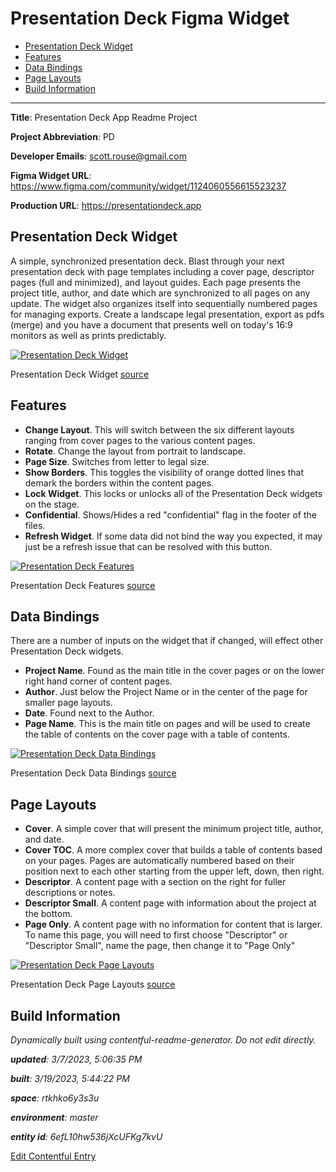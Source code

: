 # Presentation Deck Figma Widget
<!-- 
  Do not edit directly, built using contentful-readme-generator.
  Content details in Build Information below.
-->

- [Presentation Deck Widget](#presentation-deck-widget)
- [Features](#features)
- [Data Bindings](#data-bindings)
- [Page Layouts](#page-layouts)
- [Build Information](#build-information)

---


__Title__: Presentation Deck App Readme Project

__Project Abbreviation__: PD

__Developer Emails__: scott.rouse@gmail.com

__Figma Widget URL__: https://www.figma.com/community/widget/1124060556615523237

__Production URL__: https://presentationdeck.app

## Presentation Deck Widget
A simple, synchronized presentation deck. Blast through your next presentation deck with page templates including a cover page, descriptor pages (full and minimized), and layout guides. Each page presents the project title, author, and date which are synchronized to all pages on any update. The widget also organizes itself into sequentially numbered pages for managing exports. Create a landscape legal presentation, export as pdfs (merge) and you have a document that presents well on today's 16:9 monitors as well as prints predictably.

[![Presentation Deck Widget](https://images.ctfassets.net/rtkhko6y3s3u/7K2V51MSQJoeuC7Rj9BMvs/bb690d28dddd1b5d52e72607e32fb416/Presentation_Deck_Widget.png)](https://images.ctfassets.net/rtkhko6y3s3u/7K2V51MSQJoeuC7Rj9BMvs/bb690d28dddd1b5d52e72607e32fb416/Presentation_Deck_Widget.png "View Full Size")
    
Presentation Deck Widget [source](https://www.figma.com/file/wbSFyAhNRoxiBgRNaMPb4z/?node-id=5:65)


## Features
- __Change Layout__. This will switch between the six different layouts ranging from cover pages to the various content pages.
- __Rotate__. Change the layout from portrait to landscape.
- __Page Size__. Switches from letter to legal size.
- __Show Borders__. This toggles the visibility of orange dotted lines that demark the borders within the content pages.
- __Lock Widget__. This locks or unlocks all of the Presentation Deck widgets on the stage.
- __Confidential__. Shows/Hides a red "confidential" flag in the footer of the files.
- __Refresh Widget__. If some data did not bind the way you expected, it may just be a refresh issue that can be resolved with this button.


[![Presentation Deck Features](https://images.ctfassets.net/rtkhko6y3s3u/54LmwesfbOJ41pz957VRUs/fe816a8b3db7356da135e630e7e1f14a/Presentation_Deck_Features.png)](https://images.ctfassets.net/rtkhko6y3s3u/54LmwesfbOJ41pz957VRUs/fe816a8b3db7356da135e630e7e1f14a/Presentation_Deck_Features.png "View Full Size")
    
Presentation Deck Features [source](https://www.figma.com/file/wbSFyAhNRoxiBgRNaMPb4z/?node-id=7:50)


## Data Bindings
There are a number of inputs on the widget that if changed, will effect other Presentation Deck widgets.

- __Project Name__. Found as the main title in the cover pages or on the lower right hand corner of content pages.
- __Author__. Just below the Project Name or in the center of the page for smaller page layouts.
- __Date__. Found next to the Author.
- __Page Name__. This is the main title on pages and will be used to create the table of contents on the cover page with a table of contents.

[![Presentation Deck Data Bindings](https://images.ctfassets.net/rtkhko6y3s3u/7CTS1Xom5O5RoHGHnPAmnB/c7290d6fa2179956cfa9d4cd87031b14/Presentation_Deck_Data_Bindings.png)](https://images.ctfassets.net/rtkhko6y3s3u/7CTS1Xom5O5RoHGHnPAmnB/c7290d6fa2179956cfa9d4cd87031b14/Presentation_Deck_Data_Bindings.png "View Full Size")
    
Presentation Deck Data Bindings [source](https://www.figma.com/file/wbSFyAhNRoxiBgRNaMPb4z/?node-id=7:256)


## Page Layouts
- __Cover__. A simple cover that will present the minimum project title, author, and date.
- __Cover TOC__. A more complex cover that builds a table of contents based on your pages. Pages are automatically numbered based on their position next to each other starting from the upper left, down, then right.
- __Descriptor__. A content page with a section on the right for fuller descriptions or notes.
- __Descriptor Small__.  A content page with information about the project at the bottom.
- __Page Only__. A content page with no information for content that is larger. To name this page, you will need to first choose "Descriptor" or "Descriptor Small", name the page, then change it to "Page Only"

[![Presentation Deck Page Layouts](https://images.ctfassets.net/rtkhko6y3s3u/4moZKGq8CxXkWhewvFq3Tj/8ad1da79f9a0b3e5fcea8dd5f41c912a/Presentation_Deck_Page_Layouts.png)](https://images.ctfassets.net/rtkhko6y3s3u/4moZKGq8CxXkWhewvFq3Tj/8ad1da79f9a0b3e5fcea8dd5f41c912a/Presentation_Deck_Page_Layouts.png "View Full Size")
    
Presentation Deck Page Layouts [source](https://www.figma.com/file/wbSFyAhNRoxiBgRNaMPb4z/?node-id=7:351)


## Build Information

*Dynamically built using contentful-readme-generator. Do not edit directly.*

*__updated__: 3/7/2023, 5:06:35 PM*

*__built__: 3/19/2023, 5:44:22 PM*

*__space__: rtkhko6y3s3u*

*__environment__: master*

*__entity id__: 6efL10hw536jXcUFKg7kvU*

[Edit Contentful Entry](https://app.contentful.com/spaces/rtkhko6y3s3u/environments/master/entries/6efL10hw536jXcUFKg7kvU)